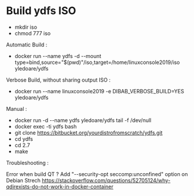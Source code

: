 # Build ydfs ISO

* mkdir iso
* chmod 777 iso

Automatic Build :

* docker run --name ydfs -d --mount type=bind,source="$(pwd)"/iso,target=/home/linuxconsole2019/iso  yledoare/ydfs 

Verbose Build, without sharing output ISO :

* docker run --name linuxconsole2019 -e DIBAB_VERBOSE_BUILD=YES yledoare/ydfs

Manual :

* docker run -d --name ydfs yledoare/ydfs tail -f /dev/null
* docker exec -ti ydfs bash
* git clone https://bitbucket.org/yourdistrofromscratch/ydfs.git
* cd ydfs
* cd 2.7
* make 

Troubleshooting :

Error when build QT ?
Add "--security-opt seccomp:unconfined" option on Debian Strech
https://stackoverflow.com/questions/52705124/why-qdirexists-do-not-work-in-docker-container

